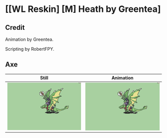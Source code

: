# [\[WL Reskin\] \[M\] Heath by Greentea]

## Credit

Animation by Greentea.

Scripting by RobertFPY.

## Axe

| Still | Animation |
| :---: | :-------: |
| ![Axe still](./Axe_000.png) | ![Axe animation](./Axe.gif) |
